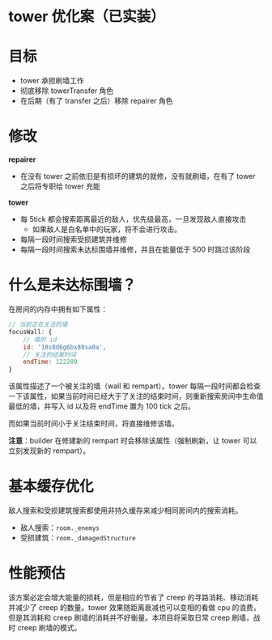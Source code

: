 # tower 优化案（已实装）

# 目标

- tower 承担刷墙工作
- 彻底移除 towerTransfer 角色
- 在后期（有了 transfer 之后）移除 repairer 角色

# 修改

**repairer** 

- 在没有 tower 之前依旧是有损坏的建筑的就修，没有就刷墙，在有了 tower 之后将专职给 tower 充能

**tower**

- 每 5tick 都会搜索距离最近的敌人，优先级最高，一旦发现敌人直接攻击
    - 如果敌人是白名单中的玩家，将不会进行攻击。
- 每隔一段时间搜索受损建筑并维修
- 每隔一段时间搜索未达标围墙并维修，并且在能量低于 500 时跳过该阶段

# 什么是未达标围墙？

在房间的内存中拥有如下属性：

```js
// 当前正在关注的墙
focusWall: {
    // 墙的 id
    id: '18s8d6g6bx88sa0a',
    // 关注的结束时间
    endTime: 122289
}
```

该属性描述了一个被关注的墙（wall 和 rempart）。tower 每隔一段时间都会检查一下该属性，如果当前时间已经大于了关注的结束时间，则重新搜索房间中生命值最低的墙，并写入 id 以及将 endTime 置为 100 tick 之后。

而如果当前时间小于关注结束时间，将直接维修该墙。

**注意**：builder 在修建新的 rempart 时会移除该属性（强制刷新，让 tower 可以立刻发现新的 rempart）。

# 基本缓存优化

敌人搜索和受损建筑搜索都使用非持久缓存来减少相同房间内的搜索消耗。

- 敌人搜索：`room._enemys`
- 受损建筑：`room._damagedStructure`

# 性能预估

该方案必定会增大能量的损耗，但是相应的节省了 creep 的寻路消耗、移动消耗并减少了 creep 的数量。tower 效果随距离衰减也可以变相的看做 cpu 的浪费，但是其消耗和 creep 刷墙的消耗并不好衡量。本项目将采取日常 creep 刷墙，战时 creep 刷墙的模式。